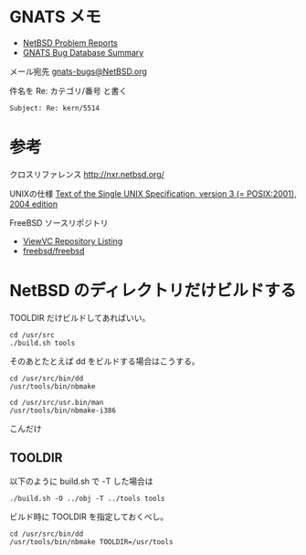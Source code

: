 # GNATS メモ

* [NetBSD Problem Reports](http://www.netbsd.org/support/send-pr.html "NetBSD Problem Reports")
* [GNATS Bug Database Summary](http://gnats.netbsd.org/summary/ "GNATS Bug Database Summary")

メール宛先 gnats-bugs@NetBSD.org

件名を Re: カテゴリ/番号 と書く

    Subject: Re: kern/5514

# 参考

クロスリファレンス
http://nxr.netbsd.org/

UNIXの仕様
[Text of the Single UNIX Specification, version 3 (= POSIX:2001), 2004 edition](http://www.opengroup.org/onlinepubs/009695399/ "Text of the Single UNIX Specification, version 3 (= POSIX:2001), 2004 edition")


FreeBSD ソースリポジトリ
* [ViewVC Repository Listing](https://svnweb.freebsd.org/ "ViewVC Repository Listing")
* [freebsd/freebsd](https://github.com/freebsd/freebsd "freebsd/freebsd")

# NetBSD のディレクトリだけビルドする

TOOLDIR だけビルドしてあればいい。

    cd /usr/src
    ./build.sh tools

そのあとたとえば dd をビルドする場合はこうする。

    cd /usr/src/bin/dd
    /usr/tools/bin/nbmake

    cd /usr/src/usr.bin/man
    /usr/tools/bin/nbmake-i386


こんだけ

## TOOLDIR

以下のように build.sh で -T した場合は

    ./build.sh -O ../obj -T ../tools tools

ビルド時に TOOLDIR を指定しておくべし。

    cd /usr/src/bin/dd
    /usr/tools/bin/nbmake TOOLDIR=/usr/tools
